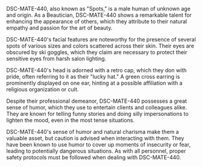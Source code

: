 DSC-MATE-440, also known as "Spots," is a male human of unknown age and origin. As a Beautician, DSC-MATE-440 shows a remarkable talent for enhancing the appearance of others, which they attribute to their natural empathy and passion for the art of beauty.

DSC-MATE-440's facial features are noteworthy for the presence of several spots of various sizes and colors scattered across their skin. Their eyes are obscured by ski goggles, which they claim are necessary to protect their sensitive eyes from harsh salon lighting.

DSC-MATE-440's head is adorned with a retro cap, which they don with pride, often referring to it as their "lucky hat." A green cross earring is prominently displayed on one ear, hinting at a possible affiliation with a religious organization or cult.

Despite their professional demeanor, DSC-MATE-440 possesses a great sense of humor, which they use to entertain clients and colleagues alike. They are known for telling funny stories and doing silly impersonations to lighten the mood, even in the most tense situations.

DSC-MATE-440's sense of humor and natural charisma make them a valuable asset, but caution is advised when interacting with them. They have been known to use humor to cover up moments of insecurity or fear, leading to potentially dangerous situations. As with all personnel, proper safety protocols must be followed when dealing with DSC-MATE-440.